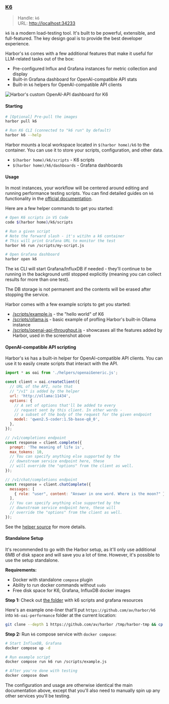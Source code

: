 ### [K6](https://github.com/grafana/k6)

> Handle: `k6`<br/>
> URL: [http://localhost:34233](http://localhost:34233)<br/>

`k6` is a modern load-testing tool. It's built to be powerful, extensible, and full-featured. The key design goal is to provide the best developer experience.

Harbor's `k6` comes with a few additional features that make it useful for LLM-related tasks out of the box:
- Pre-configured Influx and Grafana instances for metric collection and display
- Built-in Grafana dashboard for OpenAI-compatible API stats
- Built-in `k6` helpers for OpenAI-compatible API clients

![Harbor's custom OpenAI-API dashboard for K6](harbor-k6.png)

#### Starting

```bash
# [Optional] Pre-pull the images
harbor pull k6

# Run K6 CLI (connected to "k6 run" by default)
harbor k6 --help
```

Harbor mounts a local workspace located in `$(harbor home)/k6` to the container. You can use it to store your scripts, configuration, and other data.

- `$(harbor home)/k6/scripts` - K6 scripts
- `$(harbor home)/k6/dashboards` - Grafana dashboards

#### Usage

In most instances, your workflow will be centered around editing and running performance testing scripts. You can find detailed guides on `k6` functionality in the [official documentation](https://grafana.com/docs/k6/latest/).

Here are a few helper commands to get you started:

```bash
# Open K6 scripts in VS Code
code $(harbor home)/k6/scripts

# Run a given script
# Note the forward slash - it's witihn a k6 container
# This will print Grafana URL to monitor the test
harbor k6 run /scripts/my-script.js

# Open Grafana dashboard
harbor open k6
```

The `k6` CLI will start Grafana/InfluxDB if needed - they'll continue to be running in the background until stopped explicitly (meaning you can collect results for more than one test).

The DB storage is not permanent and the contents will be erased after stopping the service.

Harbor comes with a few example scripts to get you started:
- [/scripts/example.js](https://github.com/av/harbor/blob/main/k6/scripts/example.js) - the "hello world" of K6
- [/scripts/ollama.js](https://github.com/av/harbor/blob/main/k6/scripts/ollama.js) - basic example of profling Harbor's built-in Ollama instance
- [/scripts/openai-api-throughput.js](https://github.com/av/harbor/blob/main/k6/scripts/openai-api-throughput.js) - showcases all the features added by Harbor, used in the screenshot above

#### OpenAI-compatible API scripting

Harbor's `k6` has a built-in helper for OpenAI-compatible API clients. You can use it to easily create scripts that interact with the API.

```javascript
import * as oai from './helpers/openaiGeneric.js';

const client = oai.createClient({
  // URL of the API, note that
  // "/v1" is added by the helper
  url: 'http://ollama:11434',
  options: {
    // A set of options that'll be added to every
    // request sent by this client. In other words -
    // a subset of the body of the request for the given endpoint
    model: 'qwen2.5-coder:1.5b-base-q8_0',
  },
});

// /v1/completions endpoint
const response = client.complete({
  prompt: 'The meaning of life is',
  max_tokens: 10,
  // You can specify anything else supported by the
  // downstream service endpoint here, these
  // will override the "options" from the client as well.
});

// /v1/chat/completions endpoint
const response = client.chatComplete({
  messages: [
    { role: "user", content: "Answer in one word. Where is the moon?" },
  ],
  // You can specify anything else supported by the
  // downstream service endpoint here, these will
  // override the "options" from the client as well.
});
```

See the [helper source](https://github.com/av/harbor/blob/main/k6/scripts/helpers/openaiGeneric.js) for more details.

#### Standalone Setup

It's recommended to go with the Harbor setup, as it'll only use additional 6MB of disk space and will save you a lot of time. However, it's possible to use the setup standalone.

**Requirements:**

- Docker with standalone `compose` plugin
- Ability to run docker commands without `sudo`
- Free disk space for K6, Grafana, InfluxDB docker images

**Step 1:** Check out [the folder](https://github.com/av/harbor/tree/main/k6) with k6 scripts and grafana resources

Here's an example one-liner that'll put `https://github.com/av/harbor/k6` into `k6-oai-performance` folder at the current location:

```bash
git clone --depth 1 https://github.com/av/harbor /tmp/harbor-tmp && cp -r /tmp/harbor-tmp/k6 ./k6-oai-performance && rm -rf /tmp/harbor-tmp
```

**Step 2:** Run `k6` compose service with `docker compose`:

```bash
# Start InfluxDB, Grafana
docker compose up -d

# Run example script
docker compose run k6 run /scripts/example.js

# After you're done with testing
docker compose down
```

The configuration and usage are otherwise identical the main documentation above, except that you'll also need to manually spin up any other services you'll be testing.